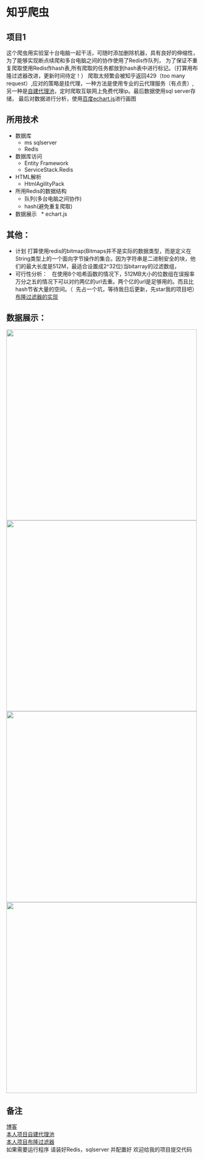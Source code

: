 知乎爬虫
=========
项目1
------
这个爬虫用实验室十台电脑一起干活，可随时添加删除机器，具有良好的伸缩性，为了能够实现断点续爬和多台电脑之间的协作使用了Redis作队列，
为了保证不重复爬取使用Redis作hash表,所有爬取的任务都放到hash表中进行标记。（打算用布隆过滤器改进，更新时间待定！）
爬取太频繁会被知乎返回429（too many request）,应对的策略是挂代理，一种方法是使用专业的云代理服务（有点贵）,另一种是[自建代理池](https://github.com/wangqifan/ProxyPool)，定时爬取互联网上免费代理ip。最后数据使用sql server存储，
最后对数据进行分析，使用[百度echart.js](http://echarts.baidu.com/)进行画图

所用技术
--
 * 数据库
    * ms sqlserver
    * Redis
 * 数据库访问
   * Entity Framework
   * ServiceStack.Redis
 * HTML解析
   * HtmlAgilityPack
 * 所用Redis的数据结构
   * 队列(多台电脑之间协作)
   * hash(避免重复爬取) 
 * 数据展示
   * echart.js
   
其他：
------
 * 计划
  打算使用redis的bitmap(Bitmaps并不是实际的数据类型，而是定义在String类型上的一个面向字节操作的集合。因为字符串是二进制安全的块，他们的最大长度是512M，最适合设置成2^32位)当bitarray的过滤数组，
 * 可行性分析：
   在使用8个哈希函数的情况下，512MB大小的位数组在误报率万分之五的情况下可以对约两亿的url去重。两个亿的url是足够用的。而且比hash节省大量的空间。（
  先占一个坑，等待我日后更新，先star我的项目吧） <br>
  [布隆过滤器的实现](https://github.com/wangqifan/BloomFilter)
  
数据展示：
---------


<image src="https://github.com/wangqifan/ZhiHu/blob/master/814953-20170108120707706-1003815196.png" width=500>
   
<image src="https://github.com/wangqifan/ZhiHu/blob/master/814953-20170108120724034-1950593592.png" width=500>
<image src="https://github.com/wangqifan/ZhiHu/blob/master/814953-20170108120919675-1582035152.png" width=500>
<image src="https://github.com/wangqifan/ZhiHu/blob/master/814953-20170108121032566-1417590158.png" width=500>
 
 
备注
------

[博客](http://www.cnblogs.com/zuin/)<br>
[本人项目自建代理池](https://github.com/wangqifan/ProxyPool)<br>
[本人项目布隆过滤器](https://github.com/wangqifan/BloomFilter)<br>
如果需要运行程序  请装好Redis，sqlserver  并配置好
欢迎给我的项目提交代码
